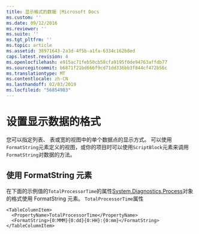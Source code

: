 ```yaml
---
title: 显示格式的数据 |Microsoft Docs
ms.custom: ''
ms.date: 09/12/2016
ms.reviewer: ''
ms.suite: ''
ms.tgt_pltfrm: ''
ms.topic: article
ms.assetid: 38971643-2a3d-4f5b-a1fa-6334c162b8ed
caps.latest.revision: 4
ms.openlocfilehash: e915ac71feb50cb58cfa9195f0de94763affdb77
ms.sourcegitcommit: b6871f21bd666f9cd71dd336bb3f844cf472b56c
ms.translationtype: MT
ms.contentlocale: zh-CN
ms.lasthandoff: 02/03/2019
ms.locfileid: "56854983"
---
```

# <a name="formatting-displayed-data"></a>设置显示数据的格式

您可以指定列表、 表或宽的视图中的单个数据点的显示方式。 可以使用`FormatString`元素定义的视图，或你的项目时可以使用`ScriptBlock`元素来调用`FormatString`对数据的方法。

## <a name="using-the-formatstring-element"></a>使用 FormatString 元素

在下面的示例值的`TotalProcessorTime`的属性[System.Diagnostics.Process](/dotnet/api/System.Diagnostics.Process)对象的格式使用 FormatString 元素。 `TotalProcessorTime`属性

```
<TableColumnItem>
  <PropertyName>TotalProcessorTime</PropertyName>
  <FormatString>{0:MMM}{0:dd}{0:HH}:{0:mm}</FormatString>
</TableColumnItem>
```



